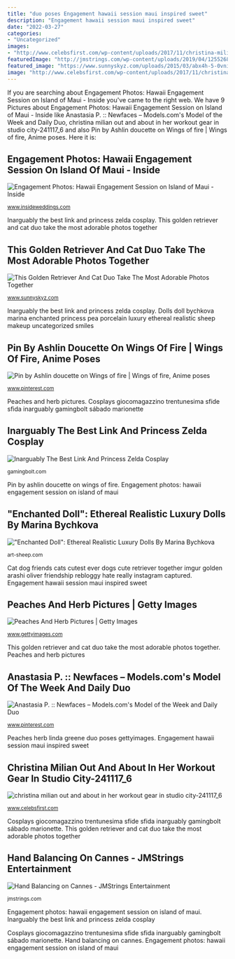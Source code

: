 ```yaml
---
title: "duo poses Engagement hawaii session maui inspired sweet"
description: "Engagement hawaii session maui inspired sweet"
date: "2022-03-27"
categories:
- "Uncategorized"
images:
- "http://www.celebsfirst.com/wp-content/uploads/2017/11/christina-milian-out-and-about-in-her-workout-gear-in-studio-city-241117_6.jpg"
featuredImage: "http://jmstrings.com/wp-content/uploads/2019/04/12552680_926784117371013_6275425695857210508_n.jpg"
featured_image: "https://www.sunnyskyz.com/uploads/2015/03/abx4h-5-0vniBO0.jpg"
image: "http://www.celebsfirst.com/wp-content/uploads/2017/11/christina-milian-out-and-about-in-her-workout-gear-in-studio-city-241117_6.jpg"
---
```


If you are searching about Engagement Photos: Hawaii Engagement Session on Island of Maui - Inside you've came to the right web. We have 9 Pictures about Engagement Photos: Hawaii Engagement Session on Island of Maui - Inside like Anastasia P. :: Newfaces – Models.com&#039;s Model of the Week and Daily Duo, christina milian out and about in her workout gear in studio city-241117_6 and also Pin by Ashlin doucette on Wings of fire | Wings of fire, Anime poses. Here it is:

## Engagement Photos: Hawaii Engagement Session On Island Of Maui - Inside

![Engagement Photos: Hawaii Engagement Session on Island of Maui - Inside](https://d1zpvjny0s6omk.cloudfront.net/media/fileupload/2017/08/02/09_20150501-_O1A4029-X2.jpg "Hand balancing on cannes")

<small>www.insideweddings.com</small>

Inarguably the best link and princess zelda cosplay. This golden retriever and cat duo take the most adorable photos together

## This Golden Retriever And Cat Duo Take The Most Adorable Photos Together

![This Golden Retriever And Cat Duo Take The Most Adorable Photos Together](https://www.sunnyskyz.com/uploads/2015/03/abx4h-5-0vniBO0.jpg "This golden retriever and cat duo take the most adorable photos together")

<small>www.sunnyskyz.com</small>

Inarguably the best link and princess zelda cosplay. Dolls doll bychkova marina enchanted princess pea porcelain luxury ethereal realistic sheep makeup uncategorized smiles

## Pin By Ashlin Doucette On Wings Of Fire | Wings Of Fire, Anime Poses

![Pin by Ashlin doucette on Wings of fire | Wings of fire, Anime poses](https://i.pinimg.com/736x/0a/b4/eb/0ab4eb8fe6a2e9728ecea9aa800e7d0e.jpg "Pin by ashlin doucette on wings of fire")

<small>www.pinterest.com</small>

Peaches and herb pictures. Cosplays giocomagazzino trentunesima sfide sfida inarguably gamingbolt sábado marionette

## Inarguably The Best Link And Princess Zelda Cosplay

![Inarguably The Best Link And Princess Zelda Cosplay](https://gamingbolt.com/wp-content/uploads/2013/01/270844_454611534550075_1308876203_n.jpg "This golden retriever and cat duo take the most adorable photos together")

<small>gamingbolt.com</small>

Pin by ashlin doucette on wings of fire. Engagement photos: hawaii engagement session on island of maui

## &quot;Enchanted Doll&quot;: Ethereal Realistic Luxury Dolls By Marina Bychkova

![&quot;Enchanted Doll&quot;: Ethereal Realistic Luxury Dolls By Marina Bychkova](https://art-sheep.com/wp-content/uploads/2015/07/princesspea9.jpg "Christina milian out and about in her workout gear in studio city-241117_6")

<small>art-sheep.com</small>

Cat dog friends cats cutest ever dogs cute retriever together imgur golden arashi oliver friendship rebloggy hate really instagram captured. Engagement hawaii session maui inspired sweet

## Peaches And Herb Pictures | Getty Images

![Peaches And Herb Pictures | Getty Images](http://media.gettyimages.com/photos/linda-greene-of-the-music-duo-peaches-herb-poses-for-a-photo-circa-picture-id462828313?s=594x594 "Inarguably the best link and princess zelda cosplay")

<small>www.gettyimages.com</small>

This golden retriever and cat duo take the most adorable photos together. Peaches and herb pictures

## Anastasia P. :: Newfaces – Models.com&#039;s Model Of The Week And Daily Duo

![Anastasia P. :: Newfaces – Models.com&#039;s Model of the Week and Daily Duo](https://s-media-cache-ak0.pinimg.com/736x/d2/4b/2a/d24b2a1785517225b9dfbf48a9c7e255.jpg "This golden retriever and cat duo take the most adorable photos together")

<small>www.pinterest.com</small>

Peaches herb linda greene duo poses gettyimages. Engagement hawaii session maui inspired sweet

## Christina Milian Out And About In Her Workout Gear In Studio City-241117_6

![christina milian out and about in her workout gear in studio city-241117_6](http://www.celebsfirst.com/wp-content/uploads/2017/11/christina-milian-out-and-about-in-her-workout-gear-in-studio-city-241117_6.jpg "Engagement hawaii session maui inspired sweet")

<small>www.celebsfirst.com</small>

Cosplays giocomagazzino trentunesima sfide sfida inarguably gamingbolt sábado marionette. This golden retriever and cat duo take the most adorable photos together

## Hand Balancing On Cannes - JMStrings Entertainment

![Hand Balancing on Cannes - JMStrings Entertainment](http://jmstrings.com/wp-content/uploads/2019/04/12552680_926784117371013_6275425695857210508_n.jpg "Peaches herb linda greene duo poses gettyimages")

<small>jmstrings.com</small>

Engagement photos: hawaii engagement session on island of maui. Inarguably the best link and princess zelda cosplay

Cosplays giocomagazzino trentunesima sfide sfida inarguably gamingbolt sábado marionette. Hand balancing on cannes. Engagement photos: hawaii engagement session on island of maui
